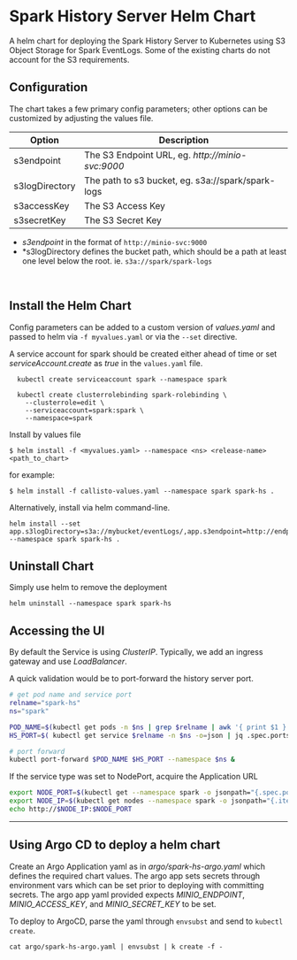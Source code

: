 Spark History Server Helm Chart
===============================

 A helm chart for deploying the Spark History Server to Kubernetes 
using S3 Object Storage for Spark EventLogs. Some of the existing 
charts do not account for the S3 requirements.


## Configuration

The chart takes a few primary config parameters; other options 
can be customized by adjusting the values file.

|   Option   | Description |
| ---------- | ----------- |
| s3endpoint | The S3 Endpoint URL, eg. *http://minio-svc:9000* |
| s3logDirectory | The path to s3 bucket, eg. s3a://spark/spark-logs |
| s3accessKey | The S3 Access Key |
| s3secretKey | The S3 Secret Key |

- *s3endpoint* in the format of `http://minio-svc:9000`
- *s3logDirectory defines the bucket path, which should be a path at 
  least one level below the root. ie. `s3a://spark/spark-logs`


<br>


## Install the Helm Chart

Config parameters can be added to a custom version of *values.yaml* and 
passed to helm via `-f myvalues.yaml` or via the `--set` directive.

A service account for spark should be created either ahead of time or set
*serviceAccount.create* as *true* in the `values.yaml` file.
```
  kubectl create serviceaccount spark --namespace spark

  kubectl create clusterrolebinding spark-rolebinding \
    --clusterrole=edit \
    --serviceaccount=spark:spark \
    --namespace=spark
```

Install by values file
```
$ helm install -f <myvalues.yaml> --namespace <ns> <release-name> <path_to_chart>
```

for example:
```
$ helm install -f callisto-values.yaml --namespace spark spark-hs .
```

Alternatively, install via helm command-line.
```
helm install --set app.s3logDirectory=s3a://mybucket/eventLogs/,app.s3endpoint=http://endpoint:9000,s3accessKey=xxxxxx,app.s3secretKey=xxxxx --namespace spark spark-hs .
```


## Uninstall Chart

Simply use helm to remove the deployment
```
helm uninstall --namespace spark spark-hs
```


## Accessing the UI

By default the Service is using *ClusterIP*. Typically, we add an ingress 
gateway and use *LoadBalancer*. 

A quick validation would be to port-forward the history server port.
```bash
# get pod name and service port
relname="spark-hs"
ns="spark"

POD_NAME=$(kubectl get pods -n $ns | grep $relname | awk '{ print $1 }')
HS_PORT=$( kubectl get service $relname -n $ns -o=json | jq .spec.ports[0].port )

# port forward
kubectl port-forward $POD_NAME $HS_PORT --namespace $ns &
```

If the service type was set to NodePort, acquire the Application URL
```bash
export NODE_PORT=$(kubectl get --namespace spark -o jsonpath="{.spec.ports[0].nodePort}" services spark-hs)
export NODE_IP=$(kubectl get nodes --namespace spark -o jsonpath="{.items[0].status.addresses[0].address}")
echo http://$NODE_IP:$NODE_PORT
```
---

## Using Argo CD to deploy a helm chart

Create an Argo Application yaml as in *argo/spark-hs-argo.yaml* which defines
the required chart values. The argo app sets secrets through environment vars 
which can be set prior to deploying with committing secrets. The argo app yaml
provided expects *MINIO_ENDPOINT*, *MINIO_ACCESS_KEY*, and *MINIO_SECRET_KEY* 
to be set.

To deploy to ArgoCD, parse the yaml through `envsubst` and send to `kubectl create`. 
```
cat argo/spark-hs-argo.yaml | envsubst | k create -f -
```
